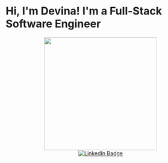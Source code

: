 # Hi, I'm Devina! I'm a Full-Stack Software Engineer

<div id="header" align="center">
  <img src="https://media.giphy.com/media/3SL41WtN5l9DNdPJGs/giphy.gif" width="300"/>
</div>
<div id="social-badges" align="center">
  <a href="https://www.linkedin.com/in/DevinaG007"/>
  <img src="https://img.shields.io/badge/LinkedIn-blue?logo=linkedin&logoColor=white&style=for-the-badge" alt="LinkedIn Badge"/>
  </a>
</div>


<!---
DevinaG007/DevinaG007 is a ✨ special ✨ repository because its `README.md` (this file) appears on your GitHub profile.
You can click the Preview link to take a look at your changes.
--->
